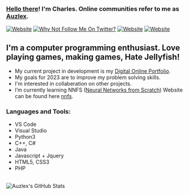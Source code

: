 
<!--
**Auzlex/Auzlex** is a ✨ _special_ ✨ repository because its `README.md` (this file) appears on your GitHub profile.

Here are some ideas to get you started:

- 🔭 I’m currently working on ...
- 🌱 I’m currently learning ...
- 👯 I’m looking to collaborate on ...
- 🤔 I’m looking for help with ...
- 💬 Ask me about ...
- 📫 How to reach me: ...
- 😄 Pronouns: A-X_12
- ⚡ Fun fact: ...
-->
### [Hello there][meme]! I'm Charles. Online communities refer to me as [Auzlex][steam].

[![Website](https://img.shields.io/website?label=charlesedwards.dev&style=for-the-badge&url=https://charlesedwards.dev)](https://charlesedwards.dev) [![Why Not Follow Me On Twitter?](https://img.shields.io/twitter/follow/r_Auzlex?color=1DA1F2&logo=twitter&style=for-the-badge)](https://twitter.com/intent/follow?original_referer=https%3A%2F%2Fgithub.com%2FAuzlex&screen_name=r_auzlex) [![Website](https://img.shields.io/website?down_message=HERE&label=SUBSCRIBE&logo=youtube&style=for-the-badge&up_color=%23FF0000&up_message=HERE&url=https%3A%2F%2Fwww.youtube.com%2Fchannel%2FUCBKbCieC2Jg1euWT1EkxlFw)](https://www.youtube.com/channel/UCBKbCieC2Jg1euWT1EkxlFw) [![Website](https://img.shields.io/website?down_message=WORKSHOP&label=STEAM&logo=steam&style=for-the-badge&up_color=%231b2838&up_message=WORKSHOP&url=https%3A%2F%2Fsteamcommunity.com%2Fid%2FCodingGerruy%2Fmyworkshopfiles%2F)](https://steamcommunity.com/id/CodingGerruy/myworkshopfiles/)

## I'm a computer programming enthusiast. Love playing games, making games, Hate Jellyfish!
- My current project in development is my [Digital Online Portfolio][website].
- My goals for 2023 are to improve my problem solving skills.
- I'm interested in collaberation on other projects.
- I’m currently learning NNFS ([Neural Networks from Scratch][learning]) Website can be found here [nnfs].

### Languages and Tools:

- VS Code
- Visual Studio
- Python3
- C++, C#
- Java
- Javascript + Jquery
- HTML5, CSS3
- PHP

<br />

<img align="left" alt="Auzlex's GitHub Stats" src="https://github-readme-stats.vercel.app/api?username=Auzlex&show_icons=true&hide_border=true">


[website]: https://charlesedwards.dev/
[steam]: https://steamcommunity.com/id/Auzlex/
[linkedin]: https://www.linkedin.com/in/charles-edwards-7bb242173/
[twitter]: https://twitter.com/r_Auzlex
[youtube]: https://www.youtube.com/channel/UCBKbCieC2Jg1euWT1EkxlFw?view_as=subscriber
[meme]: https://youtu.be/frszEJb0aOo
[learning]: https://youtu.be/sNHiM0DoEAg
[nnfs]: https://nnfs.io/
